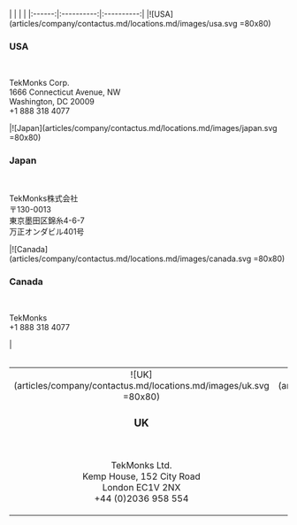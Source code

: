 <div class="contactus" markdown="1">
<br/>
<br/>
|   |   |   |
|:------:|:----------:|:----------:|
|![USA](articles/company/contactus.md/locations.md/images/usa.svg =80x80)<br/><h3>USA</h3><br/><p>TekMonks Corp.<br/>1666 Connecticut Avenue, NW<br/>Washington, DC 20009<br/>+1 888 318 4077</p>|![Japan](articles/company/contactus.md/locations.md/images/japan.svg =80x80)<br/><h3>Japan</h3><br/><p>TekMonks株式会社<br/>〒130-0013<br/>東京墨田区錦糸4-6-7<br/>万正オンダビル401号</p>|![Canada](articles/company/contactus.md/locations.md/images/canada.svg =80x80)<br/><h3>Canada</h3><br/><p>TekMonks<br/>+1 888 318 4077</p>|

<br/>
<br/>

|   |   |   |
|:------:|:----------:|:----------:|
|![UK](articles/company/contactus.md/locations.md/images/uk.svg =80x80)<br/><h3>UK</h3><br/><p>TekMonks Ltd.<br/>Kemp House, 152 City Road<br/>London EC1V 2NX<br/>+44 (0)2036 958 554</p>|![Singapore](articles/company/contactus.md/locations.md/images/singapore.svg =80x80)<br/><h3>Singapore</h3><br/><p>TekMonks Pte. Ltd.<br/>#17-01, Suntec Tower 5, 5 Temasek Boulevard<br/>Singapore - 038985<br/>+65 3159 1503, +65 6491 5801</p>|![India](articles/company/contactus.md/locations.md/images/india.svg =80x80)<br/><h3>India - Business Partner</h3><br/><p>Deep LogicTech (I) Pvt. Ltd.<br/>359 Aggarwal Metro Heights<br/>New Delhi 110034<br/>+91 98100 62408</p>|
</div>